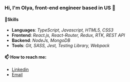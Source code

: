 ### Hi, I'm Olya, front-end engineer based in US 👋

#### 🌱Skills
- **Languages**: *TypeScript, Javascript, HTML5, CSS3*
- **Frontend**: *React.js, React-Router, Redux, RTK, REST API*
- **Backend**: *NodeJs, MongoDB*
- **Tools**: *Git, SASS, Jest, Testing Library, Webpack*

#### 📫 How to reach me:

- [Linkedin](https://www.linkedin.com/in/olgadashuk/)
- [Email](mailto:olya.dashuk@gmail.com)
